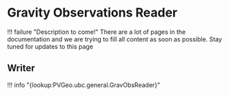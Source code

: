 # Gravity Observations Reader

!!! failure "Description to come!"
    There are a lot of pages in the documentation and we are trying to fill all content as soon as possible. Stay tuned for updates to this page


## Writer

!!! info "{lookup:PVGeo.ubc.general.GravObsReader}"
